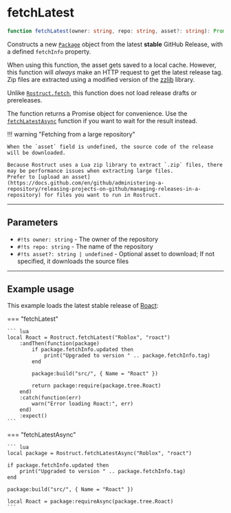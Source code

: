 # fetchLatest <span class="base-tag static-tag"></span> <span class="base-tag promise-tag"></span>

``` ts
function fetchLatest(owner: string, repo: string, asset?: string): Promise<Package>
```

Constructs a new [`Package`](../package/properties.md) object from the latest **stable** GitHub Release, with a defined `fetchInfo` property.

When using this function, the asset gets saved to a local cache. However, this function will *always* make an HTTP request to get the latest release tag. Zip files are extracted using a modified version of the [zzlib](https://github.com/zerkman/zzlib) library.

Unlike [`Rostruct.fetch`](./fetch.md), this function does not load release drafts or prereleases.

The function returns a Promise object for convenience. Use the [`fetchLatestAsync`](#example-usage) function if you want to wait for the result instead.

!!! warning "Fetching from a large repository"

	When the `asset` field is undefined, the source code of the release will be downloaded.

	Because Rostruct uses a Lua zip library to extract `.zip` files, there may be performance issues when extracting large files.
	Prefer to [upload an asset](https://docs.github.com/en/github/administering-a-repository/releasing-projects-on-github/managing-releases-in-a-repository) for files you want to run in Rostruct.

---

## Parameters

* `#!ts owner: string` - The owner of the repository
* `#!ts repo: string` - The name of the repository
* `#!ts asset?: string | undefined` - Optional asset to download; If not specified, it downloads the source files

---

## Example usage

This example loads the latest stable release of [Roact](https://github.com/Roblox/roact):

=== "fetchLatest"

	``` lua
	local Roact = Rostruct.fetchLatest("Roblox", "roact")
		:andThen(function(package)
			if package.fetchInfo.updated then
				print("Upgraded to version " .. package.fetchInfo.tag)
			end

			package:build("src/", { Name = "Roact" })

			return package:require(package.tree.Roact)
		end)
		:catch(function(err)
			warn("Error loading Roact:", err)
		end)
		:expect()
	```

=== "fetchLatestAsync"

	``` lua
	local package = Rostruct.fetchLatestAsync("Roblox", "roact")

	if package.fetchInfo.updated then
		print("Upgraded to version " .. package.fetchInfo.tag)
	end

	package:build("src/", { Name = "Roact" })

	local Roact = package:requireAsync(package.tree.Roact)
	```
